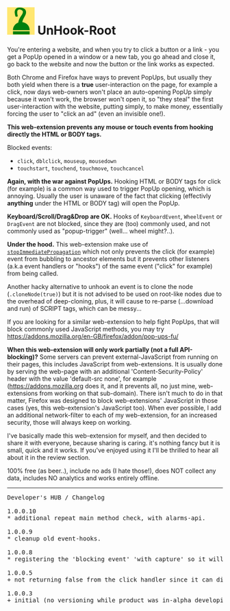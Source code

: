 <h1><img src="resources/icon.png" height="64" width="64"/> UnHook-Root</h1>

You're entering a website, and when you try to click a button or a link - you get a PopUp opened in a window or a new tab, 
you go ahead and close it, go back to the website and now the button or the link works as expected. 

Both Chrome and Firefox have ways to prevent PopUps, but usually they both yield when there is a <strong>true</strong> user-interaction on the page, for example a click, 
now days web-owners won't place an auto-opening PopUp simply because it won't work, the browser won't open it, 
so "they steal" the first user-interaction with the website, putting simply, to make money, 
essentially forcing the user to "click an ad" (even an invisible one!).

<strong>This web-extension prevents any mouse or touch events from hooking directly the HTML or BODY tags.</strong>

Blocked events:
<ul>
<li><code>click</code>, <code>dblclick</code>, <code>mouseup</code>, <code>mousedown</code></li>
<li><code>touchstart</code>, <code>touchend</code>, <code>touchmove</code>, <code>touchcancel</code></li>
</ul>


<strong>Again, with the war against PopUps.</strong>
Hooking HTML or BODY tags for click (for example) is a common way used to trigger PopUp opening, 
which is annoying. 
Usually the user is unaware of the fact that clicking (effectivly <strong>anything</strong> under the HTML or BODY tag) will open the PopUp.


<strong>Keyboard/Scroll/Drag&amp;Drop are OK.</strong>
Hooks of <code>KeyboardEvent</code>, <code>WheelEvent</code> or <code>DragEvent</code> are not blocked, 
since they are (too) commonly used, and not commonly used as "popup-trigger" (well... wheel might?..).

<strong>Under the hood.</strong>
This web-extension make use of <a href="https://developer.mozilla.org/en-US/docs/Web/API/Event/stopImmediatePropagation"><code>stopImmediatePropagation</code></a> which not only prevents the click (for example) event from bubbling to ancestor elements but it prevents other listeners (a.k.a event handlers or "hooks") of the same event ("click" for example) from being called.

Another hacky alternative to unhook an event is to clone the node (<code>.cloneNode(true)</code>) but it is not advised to be used on root-like nodes due to the overhead of deep-cloning, plus, it will cause to re-parse (...download and run) of SCRIPT tags, which can be messy...


If you are looking for a similar web-extension to help fight PopUps, 
that will block commonly used JavaScript methods, you may try 
https://addons.mozilla.org/en-GB/firefox/addon/pop-ups-fu/ 



<strong>When this web-extension will only work partially (not a full API-blocking)?</strong>
Some servers can prevent external-JavaScript from running on their pages, this includes JavaScript from web-extensions. It is usually done by serving the web-page with an additional 'Content-Security-Policy' header with the value 'default-src none', for example (https://addons.mozilla.org does it, and it prevents all, no just mine, web-extensions from working on that sub-domain). There isn't much to do in that matter, Firefox was designed to block web-extensions' JavaScript in those cases (yes, this web-extension's JavaScript too). When ever possible, I add an additional network-filter to each of my web-extension, for an increased security, those will always keep on working.

I've basically made this web-extension for myself, and then decided to share it with everyone, because sharing is caring. it's nothing fancy but it is small, quick and it works. If you've enjoyed using it I'll be thrilled to hear all about it in the review section. 

100% free (as beer..), include no ads (I hate those!), does NOT collect any data, includes NO analytics and works entirely offline.
<hr/>

<pre>
Developer's HUB / Changelog

1.0.0.10
* additional repeat main method check, with alarms-api.

1.0.0.9
* cleanup old event-hooks.

1.0.0.8
* registering the 'blocking event' 'with capture' so it will execute earlier then other events registered (https://stackoverflow.com/questions/7398290).

1.0.0.5
+ not returning false from the click handler since it can disable the actual event.

1.0.0.3
+ initial (no versioning while product was in-alpha developing :| ).
</pre>

<!-- <a href="https://paypal.me/e1adkarak0"><img src="https://www.paypalobjects.com/webstatic/mktg/Logo/pp-logo-100px.png" alt="PayPal Donation"></a> -->